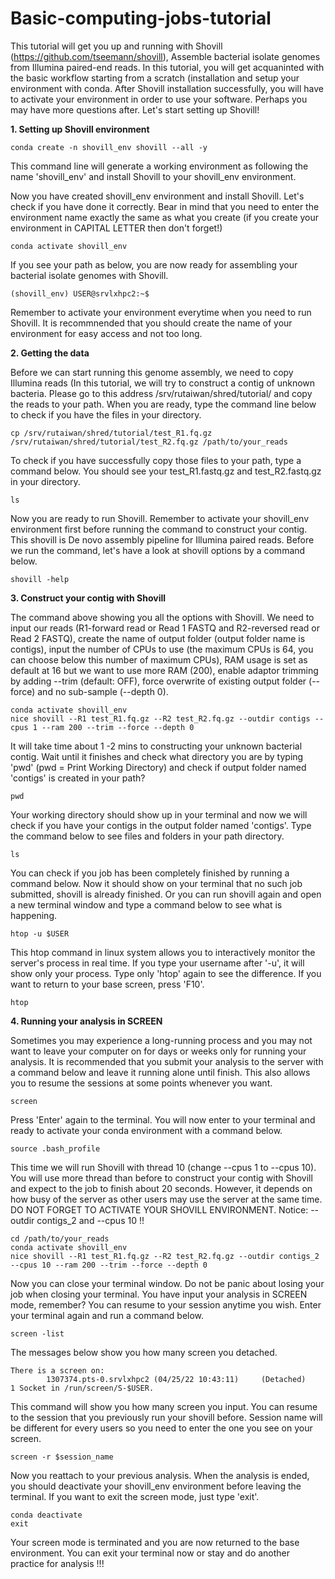 # Basic-computing-jobs-tutorial

This tutorial will get you up and running with Shovill (https://github.com/tseemann/shovill), Assemble bacterial isolate genomes from Illumina paired-end reads. In this tutorial, you will get acquaninted with the basic workflow starting from a scratch (installation and setup your environment with conda. 
After Shovill installation successfully, you will have to activate your environment in order to use your software. Perhaps you may have more questions after. Let's start setting up Shovill! 

**1. Setting up Shovill environment**
```
conda create -n shovill_env shovill --all -y
```
This command line will generate a working environment as following the name 'shovill_env' and install Shovill to your shovill_env environment.

Now you have created shovill_env environment and install Shovill. Let's check if you have done it correctly. Bear in mind that you need to enter the environment name exactly the same as what you create (if you create your environment in CAPITAL LETTER then don't forget!)

```
conda activate shovill_env 
```

If you see your path as below, you are now ready for assembling your bacterial isolate genomes with Shovill.

```
(shovill_env) USER@srvlxhpc2:~$
```
Remember to activate your environment everytime when you need to run Shovill. It is recommnended that you should create the name of your environment for easy access and not too long. 

**2. Getting the data**

Before we can start running this genome assembly, we need to copy Illumina reads (In this tutorial, we will try to construct a contig of unknown bacteria. Please go to this address /srv/rutaiwan/shred/tutorial/ and copy the reads to your path.
When you are ready, type the command line below to check if you have the files in your directory.

```
cp /srv/rutaiwan/shred/tutorial/test_R1.fq.gz /srv/rutaiwan/shred/tutorial/test_R2.fq.gz /path/to/your_reads
```
To check if you have successfully copy those files to your path, type a command below. You should see your test_R1.fastq.gz and test_R2.fastq.gz in your directory.

```
ls
```

Now you are ready to run Shovill. Remember to activate your shovill_env environment first before running the command to construct your contig.
This shovill is De novo assembly pipeline for Illumina paired reads. Before we run the command, let's have a look at shovill options by a command below.

```
shovill -help
```

**3. Construct your contig with Shovill**

The command above showing you all the options with Shovill. We need to input our reads (R1-forward read or Read 1 FASTQ and R2-reversed read or Read 2 FASTQ), create the name of output folder (output folder name is contigs), input the number of CPUs to use (the maximum CPUs is 64, you can choose below this number of maximum CPUs), RAM usage is set as default at 16 but we want to use more RAM (200), enable adaptor trimming by adding --trim (default: OFF), force overwrite of existing output folder (--force) and no sub-sample (--depth 0).

```
conda activate shovill_env
nice shovill --R1 test_R1.fq.gz --R2 test_R2.fq.gz --outdir contigs --cpus 1 --ram 200 --trim --force --depth 0
```

It will take time about 1 -2 mins to constructing your unknown bacterial contig. Wait until it finishes and check what directory you are by typing 'pwd' (pwd = Print Working Directory) and check if output folder named 'contigs' is created in your path?

```
pwd
```
Your working directory should show up in your terminal and now we will check if you have your contigs in the output folder named 'contigs'. Type the command below to see files and folders in your path directory.

```
ls
```
You can check if you job has been completely finished by running a command below. Now it should show on your terminal that no such job submitted, shovill is already finished. Or you can run shovill again and open a new terminal window and type a command below to see what is happening.    

```
htop -u $USER
```

This htop command in linux system allows  you to interactively monitor the server's process in real time. If you type your username after '-u', it will show only your process. Type only 'htop' again to see the difference. If you want to return to your base screen, press 'F10'.

```
htop
```

**4. Running your analysis in SCREEN**

Sometimes you may experience a long-running process and you may not want to leave your computer on for days or weeks only for running your analysis. It is recommended that you submit your analysis to the server with a command below and leave it running alone until finish. This also allows you to resume the sessions at some points whenever you want.  

```
screen
```

Press 'Enter' again to the terminal. You will now enter to your terminal and ready to activate your conda environment with a command below.

```
source .bash_profile
```

This time we will run Shovill with thread 10 (change --cpus 1 to --cpus 10). You will use more thread than before to construct your contig with Shovill and expect to the job to finish about 20 seconds. However, it depends on how busy of the server as other users may use the server at the same time. DO NOT FORGET TO ACTIVATE YOUR SHOVILL ENVIRONMENT. Notice: --outdir contigs_2 and --cpus 10 !!

```
cd /path/to/your_reads
conda activate shovill_env
nice shovill --R1 test_R1.fq.gz --R2 test_R2.fq.gz --outdir contigs_2 --cpus 10 --ram 200 --trim --force --depth 0
```
Now you can close your terminal window. Do not be panic about losing your job when closing your terminal. You have input your analysis in SCREEN mode, remember? You can resume to your session anytime you wish. Enter your terminal again and run a command below.

```
screen -list
```
The messages below show you how many screen you detached. 
```
There is a screen on:
        1307374.pts-0.srvlxhpc2 (04/25/22 10:43:11)     (Detached)
1 Socket in /run/screen/S-$USER.
```

This command will show you how many screen you input. You can resume to the session that you previously run your shovill before. Session name will be different for every users so you need to enter the one you see on your screen. 

```
screen -r $session_name
```

Now you reattach to your previous analysis. When the analysis is ended, you should deactivate your shovill_env environment before leaving the terminal. If you want to exit the screen mode, just type 'exit'. 

```
conda deactivate
exit
```
Your screen mode is terminated and you are now returned to the base environment. You can exit your terminal now or stay and do another practice for analysis !!!
